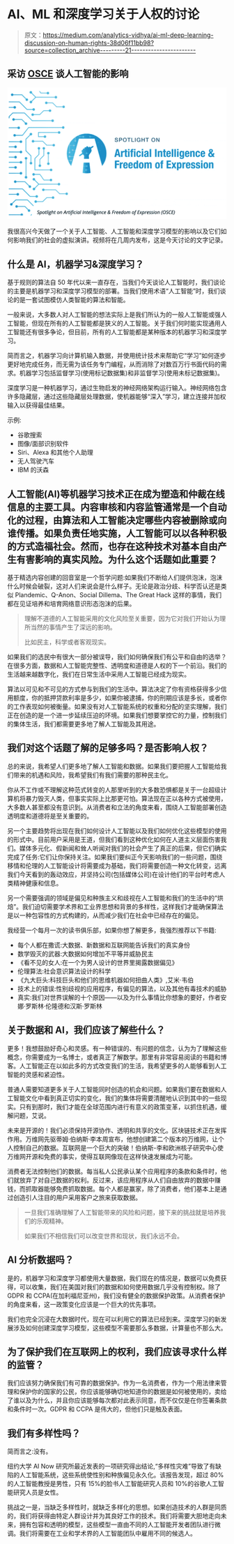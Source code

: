 # AI、ML 和深度学习关于人权的讨论

> 原文：<https://medium.com/analytics-vidhya/ai-ml-deep-learning-discussion-on-human-rights-38d06f11bb98?source=collection_archive---------21----------------------->

## 采访 [OSCE](https://www.osce.org/fom/ai-free-speech) 谈人工智能的影响

![](img/6343709867b2e6f043945bc9645b497b.png)

我很高兴今天做了一个关于人工智能、人工智能和深度学习模型的影响以及它们如何影响我们的社会的虚拟演讲。视频将在几周内发布，这是今天讨论的文字记录。

## 什么是 AI，机器学习&深度学习？

基于规则的算法自 50 年代以来一直存在，当我们今天谈论人工智能时，我们谈论的主要是机器学习和深度学习模型的部署。当我们使用术语“人工智能”时，我们谈论的是一套试图模仿人类智能的算法和智能。

一般来说，大多数人对人工智能的想法实际上是我们所认为的一般人工智能或强人工智能，但现在所有的人工智能都是狭义的人工智能。关于我们何时能实现通用人工智能还有很多争论，但目前，所有的人工智能都是某种版本的机器学习和深度学习。

简而言之，机器学习向计算机输入数据，并使用统计技术来帮助它“学习”如何逐步更好地完成任务，而无需为该任务专门编程，从而消除了对数百万行书面代码的需求。机器学习包括监督学习(使用标记数据集)和非监督学习(使用未标记数据集)。

深度学习是一种机器学习，通过生物启发的神经网络架构运行输入。神经网络包含许多隐藏层，通过这些隐藏层处理数据，使机器能够“深入”学习，建立连接并加权输入以获得最佳结果。

示例:

*   谷歌搜索
*   图像/面部识别软件
*   Siri、Alexa 和其他个人助理
*   无人驾驶汽车
*   IBM 的沃森

## 人工智能(AI)等机器学习技术正在成为塑造和仲裁在线信息的主要工具。内容审核和内容监管通常是一个自动化的过程，由算法和人工智能决定哪些内容被删除或向谁传播。如果负责任地实施，人工智能可以以各种积极的方式造福社会。然而，也存在这种技术对基本自由产生有害影响的真实风险。为什么这个话题如此重要？

基于精选内容创建的回音室是一个哲学问题:如果我们不断给人们提供泡沫，泡沫什么时候会破裂，这对人们来说会是什么样子。无论是政治分歧、科学否认还是类似 Plandemic、Q-Anon、Social Dillema、The Great Hack 这样的事情，我们都在见证培养和培育网络意识形态泡沫的后果。

> 理解不道德的人工智能采用的文化风险至关重要，因为它对我们开始认为理所当然的事情产生了深远的影响。
> 
> 比如民主，科学或者客观现实。

如果我们的选民中有很大一部分被误导，我们如何确保我们有公平和自由的选举？在很多方面，数据和人工智能完整性、透明度和道德是人权的下一个前沿。我们的生活越来越数字化，我们在日常生活中采用人工智能已经成为现实。

算法以可见和不可见的方式参与到我们的生活中。算法决定了你有资格获得多少信用额度，你的抵押贷款利率是多少，如果你被逮捕，你的刑期应该是多长，或者你的工作表现如何被衡量。如果没有对人工智能系统的权重和分配的坚实理解，我们正在创造的是一个进一步延续压迫的环境。如果我们想要掌控它的力量，控制我们的集体生活，我们都需要更多地了解人工智能及其用途。

## 我们对这个话题了解的足够多吗？是否影响人权？

总的来说，我希望人们更多地了解人工智能和数据。如果我们要把握人工智能给我们带来的机遇和风险，我希望我们有我们需要的那种民主化。

你从不工作或不理解这种范式转变的人那里听到的大多数恐惧都是关于一台超级计算机将暴力毁灭人类，但事实实际上比那更可怕。算法现在正以各种方式被使用，大多数人甚至都没有意识到。从消费者和立法的角度来看，围绕人工智能部署创造透明度和道德将是至关重要的。

另一个主要趋势将出现在我们如何设计人工智能以及我们如何优化这些模型的使用的形式中。目前用户采用是王道，但我们看到这种优化如何在人道主义层面伤害我们。媒体多元化、假新闻和耸人听闻对我们的社会产生了真正的后果，但它们确实完成了任务:它们让你保持关注。如果我们要纠正今天影响我们的一些问题，围绕移情和伦理的人工智能设计将需要成为基础，我们将需要创造一种文化转变，远离我们今天看到的轰动效应，并坚持公司(包括媒体公司)在设计他们的平台时考虑人类精神健康和信息。

另一个需要强调的领域是偏见和种族主义和歧视在人工智能和我们的生活中的“烘焙”。我们迫切需要学术界和工业界思想和背景的多样性，这样我们才能确保算法是以一种包容性的方式构建的，从而减少我们在社会中已经存在的偏见。

我经营一个每月一次的读书俱乐部，如果你想了解更多，我强烈推荐以下书籍:

*   每个人都在撒谎:大数据、新数据和互联网能告诉我们的真实身份
*   数学毁灭的武器:大数据如何增加不平等并威胁民主
*   《看不见的女人:在一个为男人设计的世界里揭露数据偏见》
*   伦理算法:社会意识算法设计的科学
*   《九大巨头:科技巨头和他们的思维机器如何扭曲人类》,艾米·韦伯
*   技术上的错误:性别歧视的应用程序，有偏见的算法，以及其他有毒技术的威胁
*   真实:我们对世界误解的十个原因——以及为什么事情比你想象的要好，作者安娜·罗斯林·伦隆德和汉斯·罗斯林

## 关于数据和 AI，我们应该了解些什么？

更多！我想鼓励好奇心和灵感。有一种错误的、有问题的信念，认为为了理解这些概念，你需要成为一名博士，或者真正了解数学。那里有非常容易阅读的书籍和博客。人工智能正在以如此多的方式改变我们的生活，我希望更多的人能够看到人工智能的灵感和紧迫性。

普通人需要知道更多关于人工智能同时创造的机会和问题。如果我们要在数据和人工智能文化中看到真正切实的变化，我们的集体将需要清醒地认识到其中的一些现实。只有到那时，我们才能在全球范围内进行有意义的政策变革，以抓住机遇，缓解问题，艾说。

未来是开源的！我们必须保持开源协作、透明和共享的文化。区块链技术正在发挥作用。万维网先驱蒂姆·伯纳斯·李本周宣布，他想创建第二个版本的万维网，让个人控制自己的数据。互联网是一个巨大的突破！伯纳斯-李和欧洲核子研究中心使万维网开源和免费的事实，使得互联网像现在这样快速发展成为可能。

消费者无法控制他们的数据。每当私人公民承认某个应用程序的条款和条件时，他们就放弃了对自己数据的权利。反过来，该应用程序从人们自由放弃的数据中赚钱，而抓取器能够免费抓取数据。每个人都是赢家，除了消费者，他们基本上是通过创造引人注目的用户采用客户之旅来获取数据。

> 一旦我们准确理解了人工智能带来的风险和问题，接下来的挑战就是培养我们的乐观精神。
> 
> 如果我们不相信我们可以改变世界和现状，我们永远不会。

## AI 分析数据吗？

是的，机器学习和深度学习都使用大量数据，我们现在的情况是，数据可以免费获得，可以收集，我们在美国对我们的数据和如何使用数据几乎没有控制权。除了 GDPR 和 CCPA(在加利福尼亚州)，我们没有健全的数据保护政策。从消费者保护的角度来看，这一政策变化应该是一个巨大的优先事项。

我们也完全沉浸在大数据时代，现在可以利用它的算法已经到来。深度学习的新发展涉及如何创建深度学习模型，这些模型不需要那么多数据，计算量也不那么大。

## 为了保护我们在互联网上的权利，我们应该寻求什么样的监管？

我们应该努力确保我们有可靠的数据保护。作为一名消费者，作为一个用法律来管理和保护你的国家的公民，你应该能够确切地知道你的数据是如何被使用的，卖给了谁以及为什么，并且你应该能够每次都对此表示同意，而不仅仅是在你签署条款和条件时一次。GDPR 和 CCPA 是伟大的，但他们只是触及表面。

## 我们有多样性吗？

简而言之:没有。

纽约大学 AI Now 研究所最近发表的一项研究得出结论,“多样性灾难”导致了有缺陷的人工智能系统，这些系统使性别和种族偏见永久化。该报告发现，超过 80%的人工智能教授是男性，只有 15%的脸书人工智能研究人员和 10%的谷歌人工智能研究人员是女性。

挑战之一是，当缺乏多样性时，就缺乏多样化的思想。如果创造技术的人群是同质的，我们将获得由特定人群设计并为其良好工作的技术。我们将需要大胆地走向未来，拥有包容和透明的模型，这些模型一直由不同的人工智能开发者团队进行微调。我们将需要在工业和学术界的人工智能团队中雇用不同的候选人。
